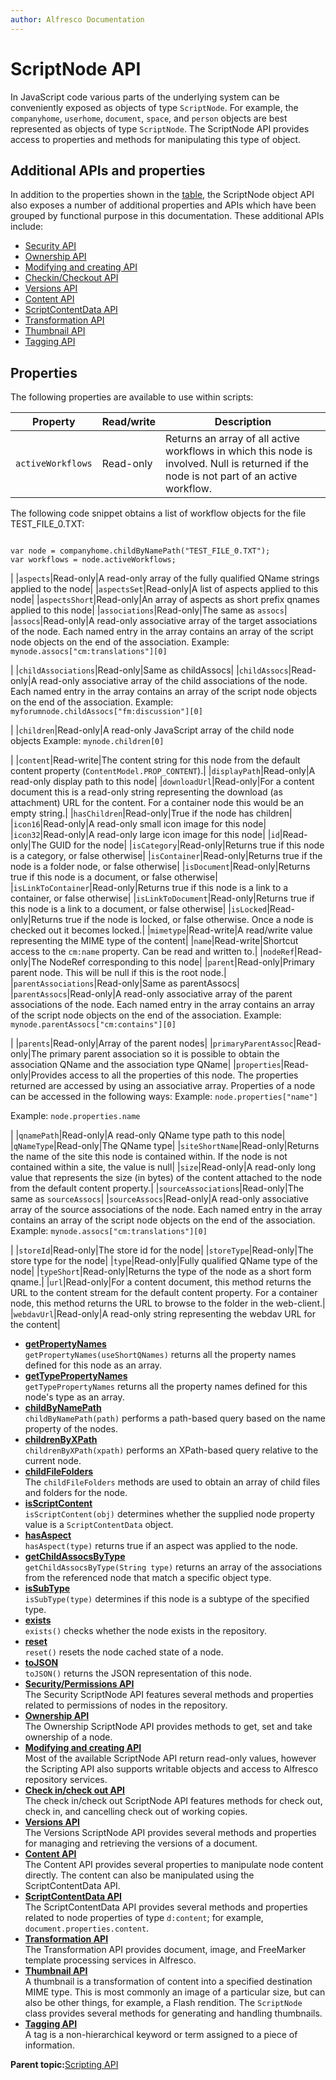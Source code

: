 ```yaml
---
author: Alfresco Documentation
---
```


# ScriptNode API

In JavaScript code various parts of the underlying system can be conveniently exposed as objects of type `ScriptNode`. For example, the `companyhome`, `userhome`, `document`, `space`, and `person` objects are best represented as objects of type `ScriptNode`. The ScriptNode API provides access to properties and methods for manipulating this type of object.

## Additional APIs and properties

In addition to the properties shown in the [table](API-JS-ScriptNode.md#scriptnode-properties-table), the ScriptNode object API also exposes a number of additional properties and APIs which have been grouped by functional purpose in this documentation. These additional APIs include:

-   [Security API](API-JS-Security.md)
-   [Ownership API](API-JS-Ownership.md)
-   [Modifying and creating API](API-JS-ModifyCreate.md)
-   [Checkin/Checkout API](API-JS-CheckInOut.md)
-   [Versions API](API-JS-Versions.md)
-   [Content API](API-JS-Content.md)
-   [ScriptContentData API](API-JS-ScriptContentData.md)
-   [Transformation API](API-JS-Transformation.md)
-   [Thumbnail API](API-JS-Thumbnail.md)
-   [Tagging API](API-JS-ScriptNode-Tagging.md)

## Properties

The following properties are available to use within scripts:

|Property|Read/write|Description|
|--------|----------|-----------|
|`activeWorkflows`|Read-only|Returns an array of all active workflows in which this node is involved. Null is returned if the node is not part of an active workflow.

 The following code snippet obtains a list of workflow objects for the file TEST\_FILE\_0.TXT:

 ```

var node = companyhome.childByNamePath("TEST_FILE_0.TXT");
var workflows = node.activeWorkflows;

```

|
|`aspects`|Read-only|A read-only array of the fully qualified QName strings applied to the node|
|`aspectsSet`|Read-only|A list of aspects applied to this node|
|`aspectsShort`|Read-only|An array of aspects as short prefix qnames applied to this node|
|`associations`|Read-only|The same as `assocs`|
|`assocs`|Read-only|A read-only associative array of the target associations of the node. Each named entry in the array contains an array of the script node objects on the end of the association. Example: `mynode.assocs["cm:translations"][0]`

|
|`childAssociations`|Read-only|Same as childAssocs|
|`childAssocs`|Read-only|A read-only associative array of the child associations of the node. Each named entry in the array contains an array of the script node objects on the end of the association. Example: `myforumnode.childAssocs["fm:discussion"][0]`

|
|`children`|Read-only|A read-only JavaScript array of the child node objects Example: `mynode.children[0]`

|
|`content`|Read-write|The content string for this node from the default content property \(`ContentModel.PROP_CONTENT`\).|
|`displayPath`|Read-only|A read-only display path to this node|
|`downloadUrl`|Read-only|For a content document this is a read-only string representing the download \(as attachment\) URL for the content. For a container node this would be an empty string.|
|`hasChildren`|Read-only|True if the node has children|
|`icon16`|Read-only|A read-only small icon image for this node|
|`icon32`|Read-only|A read-only large icon image for this node|
|`id`|Read-only|The GUID for the node|
|`isCategory`|Read-only|Returns true if this node is a category, or false otherwise|
|`isContainer`|Read-only|Returns true if the node is a folder node, or false otherwise|
|`isDocument`|Read-only|Returns true if this node is a document, or false otherwise|
|`isLinkToContainer`|Read-only|Returns true if this node is a link to a container, or false otherwise|
|`isLinkToDocument`|Read-only|Returns true if this node is a link to a document, or false otherwise|
|`isLocked`|Read-only|Returns true if the node is locked, or false otherwise. Once a node is checked out it becomes locked.|
|`mimetype`|Read-write|A read/write value representing the MIME type of the content|
|`name`|Read-write|Shortcut access to the `cm:name` property. Can be read and written to.|
|`nodeRef`|Read-only|The NodeRef corresponding to this node|
|`parent`|Read-only|Primary parent node. This will be null if this is the root node.|
|`parentAssociations`|Read-only|Same as parentAssocs|
|`parentAssocs`|Read-only|A read-only associative array of the parent associations of the node. Each named entry in the array contains an array of the script node objects on the end of the association. Example: `mynode.parentAssocs["cm:contains"][0]`

|
|`parents`|Read-only|Array of the parent nodes|
|`primaryParentAssoc`|Read-only|The primary parent association so it is possible to obtain the association QName and the association type QName|
|`properties`|Read-only|Provides access to all the properties of this node. The properties returned are accessed by using an associative array. Properties of a node can be accessed in the following ways: Example: `node.properties["name"]`

Example: `node.properties.name`

|
|`qnamePath`|Read-only|A read-only QName type path to this node|
|`qNameType`|Read-only|The QName type|
|`siteShortName`|Read-only|Returns the name of the site this node is contained within. If the node is not contained within a site, the value is null|
|`size`|Read-only|A read-only long value that represents the size \(in bytes\) of the content attached to the node from the default content property.|
|`sourceAssociations`|Read-only|The same as `sourceAssocs`|
|`sourceAssocs`|Read-only|A read-only associative array of the source associations of the node. Each named entry in the array contains an array of the script node objects on the end of the association. Example: `mynode.assocs["cm:translations"][0]`

|
|`storeId`|Read-only|The store id for the node|
|`storeType`|Read-only|The store type for the node|
|`type`|Read-only|Fully qualified QName type of the node|
|`typeShort`|Read-only|Returns the type of the node as a short form qname.|
|`url`|Read-only|For a content document, this method returns the URL to the content stream for the default content property. For a container node, this method returns the URL to browse to the folder in the web-client.|
|`webdavUrl`|Read-only|A read-only string representing the webdav URL for the content|

-   **[getPropertyNames](../references/API-JS-getPropertyNames.md)**  
`getPropertyNames(useShortQNames)` returns all the property names defined for this node as an array.
-   **[getTypePropertyNames](../references/API-JS-getTypePropertyNames.md)**  
`getTypePropertyNames` returns all the property names defined for this node's type as an array.
-   **[childByNamePath](../references/API-JS-childbyNamePath.md)**  
`childByNamePath(path)` performs a path-based query based on the name property of the nodes.
-   **[childrenByXPath](../references/API-JS-childrenByXPath.md)**  
`childrenByXPath(xpath)` performs an XPath-based query relative to the current node.
-   **[childFileFolders](../references/API-JS-childFileFolders.md)**  
The `childFileFolders` methods are used to obtain an array of child files and folders for the node.
-   **[isScriptContent](../references/API-JS-isScriptContent.md)**  
`isScriptContent(obj)` determines whether the supplied node property value is a `ScriptContentData` object.
-   **[hasAspect](../references/API-JS-hasAspect.md)**  
`hasAspect(type)` returns true if an aspect was applied to the node.
-   **[getChildAssocsByType](../references/API-JS-getChildAssocsByType.md)**  
`getChildAssocsByType(String type)` returns an array of the associations from the referenced node that match a specific object type.
-   **[isSubType](../references/API-JS-isSubType.md)**  
`isSubType(type)` determines if this node is a subtype of the specified type.
-   **[exists](../references/API-JS-exists.md)**  
`exists()` checks whether the node exists in the repository.
-   **[reset](../references/API-JS-ScriptNode-reset.md)**  
`reset()` resets the node cached state of a node.
-   **[toJSON](../references/API-JS-toJSON.md)**  
`toJSON()` returns the JSON representation of this node.
-   **[Security/Permissions API](../references/API-JS-Security.md)**  
The Security ScriptNode API features several methods and properties related to permissions of nodes in the repository.
-   **[Ownership API](../references/API-JS-Ownership.md)**  
The Ownership ScriptNode API provides methods to get, set and take ownership of a node.
-   **[Modifying and creating API](../references/API-JS-ModifyCreate.md)**  
Most of the available ScriptNode API return read-only values, however the Scripting API also supports writable objects and access to Alfresco repository services.
-   **[Check in/check out API](../references/API-JS-CheckInOut.md)**  
The check in/check out ScriptNode API features methods for check out, check in, and cancelling check out of working copies.
-   **[Versions API](../references/API-JS-Versions.md)**  
The Versions ScriptNode API provides several methods and properties for managing and retrieving the versions of a document.
-   **[Content API](../references/API-JS-Content.md)**  
 The Content API provides several properties to manipulate node content directly. The content can also be manipulated using the ScriptContentData API.
-   **[ScriptContentData API](../references/API-JS-ScriptContentData.md)**  
The ScriptContentData API provides several methods and properties related to node properties of type `d:content`; for example, `document.properties.content`.
-   **[Transformation API](../references/API-JS-Transformation.md)**  
The Transformation API provides document, image, and FreeMarker template processing services in Alfresco.
-   **[Thumbnail API](../references/API-JS-Thumbnail.md)**  
A thumbnail is a transformation of content into a specified destination MIME type. This is most commonly an image of a particular size, but can also be other things, for example, a Flash rendition. The `ScriptNode` class provides several methods for generating and handling thumbnails.
-   **[Tagging API](../references/API-JS-ScriptNode-Tagging.md)**  
A tag is a non-hierarchical keyword or term assigned to a piece of information.

**Parent topic:**[Scripting API](../references/API-JS-Scripting-API.md)

